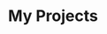 ---
title: "My Projects"
description: "A showcase of my notable web solutions and app projects."
draft: false
layout: "list" # This tells PaperMod to use a list-style layout.
---      